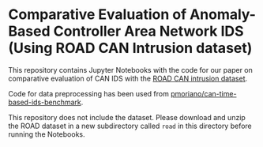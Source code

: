 # Comparative Evaluation of Anomaly-Based Controller Area Network IDS (Using ROAD CAN Intrusion dataset)

This repository contains Jupyter Notebooks with the code for our paper on comparative evaluation of CAN IDS with the [ROAD CAN intrusion dataset](https://0xsam.com/road/).

Code for data preprocessing has been used from [pmoriano/can-time-based-ids-benchmark](https://github.com/pmoriano/can-time-based-ids-benchmark).

This repository does not include the dataset. Please download and unzip the ROAD dataset in a new subdirectory called ```road``` in this directory before running the Notebooks. 
